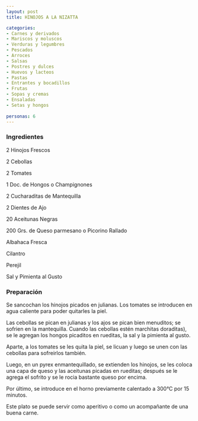 ```yaml
---
layout: post
title: HINOJOS A LA NIZATTA

categories:
- Carnes y derivados
- Mariscos y moluscos
- Verduras y legumbres
- Pescados
- Arroces
- Salsas
- Postres y dulces
- Huevos y lacteos
- Pastas
- Entrantes y bocadillos
- Frutas
- Sopas y cremas
- Ensaladas
- Setas y hongos
 
personas: 6 
---
```

<h3>Ingredientes</h3>
2 Hinojos Frescos

2 Cebollas

2 Tomates

1 Doc. de Hongos o Champignones

2 Cucharaditas de Mantequilla

2 Dientes de Ajo

20 Aceitunas Negras

200 Grs. de Queso parmesano o Picorino Rallado

Albahaca Fresca

Cilantro

Perejil

Sal y Pimienta al Gusto

<h3>Preparación</h3>
Se sancochan los hinojos picados en julianas. Los tomates se introducen en agua caliente para poder quitarles la piel.

Las cebollas se pican en julianas y los ajos se pican bien menuditos; se sofrien en la mantequilla. Cuando las cebollas estén marchitas doraditas), se le agregan los hongos picaditos en rueditas, la sal y la pimienta al gusto.

Aparte, a los tomates se les quita la piel, se licuan y luego se unen con las cebollas para sofreirlos también.

Luego, en un pyrex enmantequillado, se extienden los hinojos, se les coloca una capa de queso y las aceitunas picadas en rueditas; después se le agrega el sofrito y se le rocia bastante queso por encima.

Por último, se introduce en el horno previamente calentado a 300&deg;C por 15 minutos.

Este plato se puede servir como aperitivo o como un acompañante de una buena carne.

